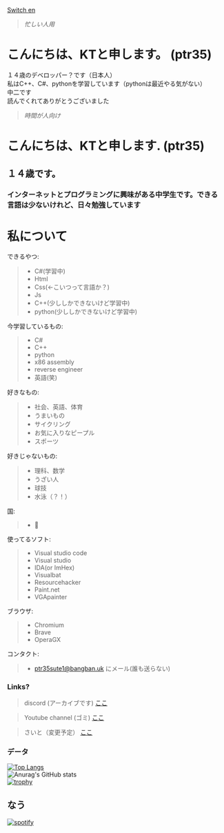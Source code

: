 [Switch en](https://github.com/KTxXxX0828/KTxXxX0828/blob/main/README.md)
> *忙しい人用*
 # こんにちは、KTと申します。 (ptr35)
 １４歳のデベロッパー？です（日本人）
 <br>
 私はC++、C#、pythonを学習しています（pythonは最近やる気がない）
 <br>
中二です
 <br>
 読んでくれてありがとうございました

> *時間が人向け* 
# こんにちは、KTと申します. (ptr35)
## １４歳です。
### インターネットとプログラミングに興味がある中学生です。できる言語は少ないけれど、日々勉強しています  
# 私について

できるやつ:
>* C#(学習中)
>* Html 
>* Css(<-こいつって言語か？)
>* Js
>* C++(少ししかできないけど学習中)
>* python(少ししかできないけど学習中)

今学習しているもの:
>* C#
>* C++
>* python
>* x86 assembly
>* reverse engineer
>* 英語(笑)

好きなもの:
>* 社会、英語、体育
>* うまいもの
>* サイクリング
>* お気に入りなピープル
>* スポーツ

好きじゃないもの:
>* 理科、数学
>* うざい人
>* 球技
>* 水泳（？！）

国:
>* 🗾

使ってるソフト:
>* Visual studio code
>* Visual studio
>* IDA(or ImHex)
>* Visualbat
>* Resourcehacker
>* Paint.net
>* VGApainter

ブラウザ:
>* Chromium
>* Brave
>* OperaGX

コンタクト:
>* ptr35sute1@bangban.uk にメール(誰も送らない)

### Links?
> discord (アーカイブです)
> [ここ](https://discord.gg/uBhTBaQy4K)

> Youtube channel (ゴミ)
> [ここ](https://www.youtube.com/@KT_ptr35)

> さいと（変更予定）
> [ここ](https://ktxxxx0828.github.io/KTsite)


### データ
[![Top Langs](https://github-readme-stats.vercel.app/api/top-langs/?username=KTxXxX0828&layout=compact&hide=makefile&theme=radical&count_private=true)](https://github.com/anuraghazra/github-readme-stats)
<br>
![Anurag's GitHub stats](https://github-readme-stats.vercel.app/api?username=ktxxxx0828&hide=stars,issues&show_icons=true&border_radius=4.5&theme=radical&count_private=true&include_all_commits=true&hide_rank=true)
<br>
[![trophy](https://github-profile-trophy.vercel.app/?username=ktxxxx0828&theme=onedark&row=1&no-frame=true)](https://github.com/ryo-ma/github-profile-trophy)

## なう
[![spotify](https://spotify-github-profile.vercel.app/api/view.svg?uid=8gump1va2vedm2lekwyvwb2o3&redirect=true][https://spotify-github-profile.vercel.app/api/view.svg?uid=8gump1va2vedm2lekwyvwb2o3&cover_image=true&theme=default&show_offline=true&background_color=5c5c5c&interchange=true&bar_color=ff00d0&bar_color_cover=false)](https://github.com/kittinan/spotify-github-profile)



<!--
**KTxXxX0828/KTxXxX0828** is a ✨ _special_ ✨ repository because its `README.md` (this file) appears on your GitHub profile.

Here are some ideas to get you started:

- 🔭 I’m currently working on ...
- 🌱 I’m currently learning ...
- 👯 I’m looking to collaborate on ...
- 🤔 I’m looking for help with ...
- 💬 Ask me about ...
- 📫 How to reach me: ...
- 😄 Pronouns: ...
- ⚡ Fun fact: ...
-->
